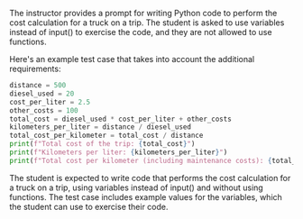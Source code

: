 
The instructor provides a prompt for writing Python code to perform the cost calculation for a truck on a trip. The student is asked to use variables instead of input() to exercise the code, and they are not allowed to use functions.

Here's an example test case that takes into account the additional requirements:
```py
distance = 500
diesel_used = 20
cost_per_liter = 2.5
other_costs = 100
total_cost = diesel_used * cost_per_liter + other_costs
kilometers_per_liter = distance / diesel_used
total_cost_per_kilometer = total_cost / distance
print(f"Total cost of the trip: {total_cost}")
print(f"Kilometers per liter: {kilometers_per_liter}")
print(f"Total cost per kilometer (including maintenance costs): {total_cost_per_kilometer}")
```
The student is expected to write code that performs the cost calculation for a truck on a trip, using variables instead of input() and without using functions. The test case includes example values for the variables, which the student can use to exercise their code.